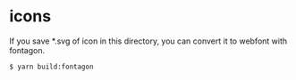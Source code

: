 # icons

If you save *.svg of icon in this directory,
you can convert it to webfont with fontagon.

```shell
$ yarn build:fontagon
```
